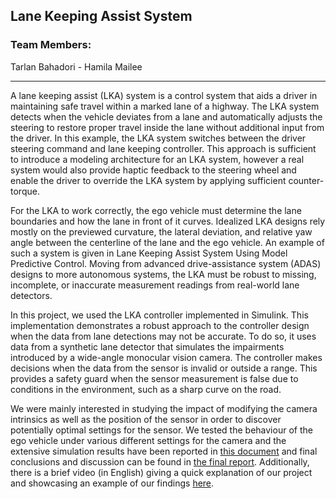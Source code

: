 
## Lane Keeping Assist System

### Team Members:
Tarlan Bahadori - Hamila Mailee

***

A lane keeping assist (LKA) system is a control system that aids a driver in maintaining safe travel within a marked lane of a highway. The LKA system detects when the vehicle deviates from a lane and automatically adjusts the steering to restore proper travel inside the lane without additional input from the driver. In this example, the LKA system switches between the driver steering command and lane keeping controller. This approach is sufficient to introduce a modeling architecture for an LKA system, however a real system would also provide haptic feedback to the steering wheel and enable the driver to override the LKA system by applying sufficient counter-torque.

For the LKA to work correctly, the ego vehicle must determine the lane boundaries and how the lane in front of it curves. Idealized LKA designs rely mostly on the previewed curvature, the lateral deviation, and relative yaw angle between the centerline of the lane and the ego vehicle. An example of such a system is given in Lane Keeping Assist System Using Model Predictive Control. Moving from advanced drive-assistance system (ADAS) designs to more autonomous systems, the LKA must be robust to missing, incomplete, or inaccurate measurement readings from real-world lane detectors.

In this project, we used the LKA controller implemented in Simulink. This implementation demonstrates a robust approach to the controller design when the data from lane detections may not be accurate. To do so, it uses data from a synthetic lane detector that simulates the impairments introduced by a wide-angle monocular vision camera. The controller makes decisions when the data from the sensor is invalid or outside a range. This provides a safety guard when the sensor measurement is false due to conditions in the environment, such as a sharp curve on the road.

We were mainly interested in studying the impact of modifying the camera intrinsics as well as the position of the sensor in order to discover potentially optimal settings for the sensor. We tested the behaviour of the ego vehicle under various different settings for the camera and the extensive simulation results have been reported in [this document](https://github.com/Sharif-University-ESRLab/hw_project-group-5/blob/main/Document/Report-Group-5-2.pdf) and final conclusions and discussion can be found in [the final report](https://github.com/Sharif-University-ESRLab/hw_project-group-5/blob/main/Document/Report-Group-5-Final.pdf). Additionally, there is a brief video (in English) giving a quick explanation of our project and showcasing an example of our findings [here](https://drive.google.com/file/d/1-JhaoJC_bzUqVWFXvjyA5PuVV4gw77ER/view?usp=sharing).
